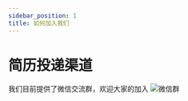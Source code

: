 ```yaml
---
sidebar_position: 1
title: 如何加入我们
---
```


# 简历投递渠道
我们目前提供了微信交流群，欢迎大家的加入
![微信群](@site/static/images/Wechateasyngo.jpeg)